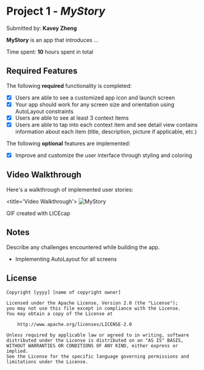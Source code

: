 # Project 1 - *MyStory*

Submitted by: **Kavey Zheng**

**MyStory** is an app that introduces ...

Time spent: **10** hours spent in total

## Required Features

The following **required** functionality is completed:

- [x] Users are able to see a customized app icon and launch screen
- [x] Your app should work for any screen size and orientation using AutoLayout constraints
- [x] Users are able to see at least 3 context items
- [x] Users are able to tap into each context item and see detail view contains information about each item (title, description, picture if applicable, etc.)
 
The following **optional** features are implemented:

- [x] Improve and customize the user interface through styling and coloring

## Video Walkthrough

Here's a walkthrough of implemented user stories:

<title='Video Walkthrough'>
![MyStory](https://user-images.githubusercontent.com/109322859/221704026-0a9c6df9-5f8a-444c-a9ea-55ac287838bc.gif)

GIF created with LICEcap

## Notes

Describe any challenges encountered while building the app.
- Implementing AutoLayout for all screens

## License

    Copyright [yyyy] [name of copyright owner]

    Licensed under the Apache License, Version 2.0 (the "License");
    you may not use this file except in compliance with the License.
    You may obtain a copy of the License at

        http://www.apache.org/licenses/LICENSE-2.0

    Unless required by applicable law or agreed to in writing, software
    distributed under the License is distributed on an "AS IS" BASIS,
    WITHOUT WARRANTIES OR CONDITIONS OF ANY KIND, either express or implied.
    See the License for the specific language governing permissions and
    limitations under the License.
